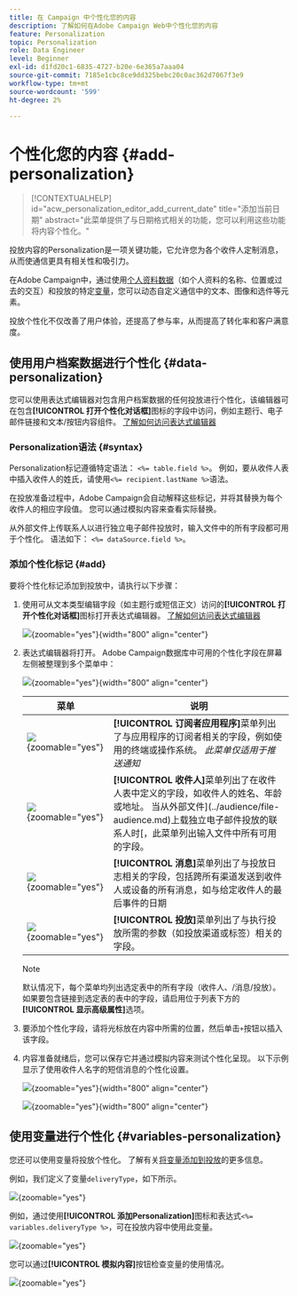 ```yaml
---
title: 在 Campaign 中个性化您的内容
description: 了解如何在Adobe Campaign Web中个性化您的内容
feature: Personalization
topic: Personalization
role: Data Engineer
level: Beginner
exl-id: d1fd20c1-6835-4727-b20e-6e365a7aaa04
source-git-commit: 7185e1cbc8ce9dd325bebc20c0ac362d7067f3e9
workflow-type: tm+mt
source-wordcount: '599'
ht-degree: 2%

---
```



# 个性化您的内容 {#add-personalization}

>[!CONTEXTUALHELP]
>id="acw_personalization_editor_add_current_date"
>title="添加当前日期"
>abstract="此菜单提供了与日期格式相关的功能，您可以利用这些功能将内容个性化。"

投放内容的Personalization是一项关键功能，它允许您为各个收件人定制消息，从而使通信更具有相关性和吸引力。

在Adobe Campaign中，通过使用[个人资料数据](#data-personalization)（如个人资料的名称、位置或过去的交互）和投放的特定[变量](#variables-personalization)，您可以动态自定义通信中的文本、图像和选件等元素。

投放个性化不仅改善了用户体验，还提高了参与率，从而提高了转化率和客户满意度。

## 使用用户档案数据进行个性化 {#data-personalization}

您可以使用表达式编辑器对包含用户档案数据的任何投放进行个性化，该编辑器可在包含&#x200B;**[!UICONTROL 打开个性化对话框]**&#x200B;图标的字段中访问，例如主题行、电子邮件链接和文本/按钮内容组件。 [了解如何访问表达式编辑器](gs-personalization.md/#access)

### Personalization语法 {#syntax}

Personalization标记遵循特定语法： `<%= table.field %>`。 例如，要从收件人表中插入收件人的姓氏，请使用`<%= recipient.lastName %>`语法。

在投放准备过程中，Adobe Campaign会自动解释这些标记，并将其替换为每个收件人的相应字段值。 您可以通过模拟内容来查看实际替换。

从外部文件上传联系人以进行独立电子邮件投放时，输入文件中的所有字段都可用于个性化。 语法如下： `<%= dataSource.field %>`。

### 添加个性化标记 {#add}

要将个性化标记添加到投放中，请执行以下步骤：

1. 使用可从文本类型编辑字段（如主题行或短信正文）访问的&#x200B;**[!UICONTROL 打开个性化对话框]**&#x200B;图标打开表达式编辑器。 [了解如何访问表达式编辑器](gs-personalization.md/#access)

   ![](assets/perso-access.png){zoomable="yes"}{width="800" align="center"}

1. 表达式编辑器将打开。 Adobe Campaign数据库中可用的个性化字段在屏幕左侧被整理到多个菜单中：

   ![](assets/perso-insert-field.png){zoomable="yes"}{width="800" align="center"}

   | 菜单 | 说明 |
   |-----|------------|
   | ![](assets/do-not-localize/perso-subscribers-menu.png){zoomable="yes"} | **[!UICONTROL 订阅者应用程序]**&#x200B;菜单列出了与应用程序的订阅者相关的字段，例如使用的终端或操作系统。 *此菜单仅适用于推送通知* |
   | ![](assets/do-not-localize/perso-recipients-menu.png){zoomable="yes"} | **[!UICONTROL 收件人]**&#x200B;菜单列出了在收件人表中定义的字段，如收件人的姓名、年龄或地址。 当从外部文件](../audience/file-audience.md)上载独立电子邮件投放的联系人时[，此菜单列出输入文件中所有可用的字段。 |
   | ![](assets/do-not-localize/perso-message-menu.png){zoomable="yes"} | **[!UICONTROL 消息]**&#x200B;菜单列出了与投放日志相关的字段，包括跨所有渠道发送到收件人或设备的所有消息，如与给定收件人的最后事件的日期 |
   | ![](assets/do-not-localize/perso-delivery-menu.png){zoomable="yes"} | **[!UICONTROL 投放]**&#x200B;菜单列出了与执行投放所需的参数（如投放渠道或标签）相关的字段。 |

   >[!NOTE]
   >
   >默认情况下，每个菜单均列出选定表中的所有字段（收件人、/消息/投放）。 如果要包含链接到选定表的表中的字段，请启用位于列表下方的&#x200B;**[!UICONTROL 显示高级属性]**&#x200B;选项。

1. 要添加个性化字段，请将光标放在内容中所需的位置，然后单击`+`按钮以插入该字段。

1. 内容准备就绪后，您可以保存它并通过模拟内容来测试个性化呈现。 以下示例显示了使用收件人名字的短信消息的个性化设置。

   ![](assets/perso-preview1.png){zoomable="yes"}{width="800" align="center"}

   ![](assets/perso-preview2.png){zoomable="yes"}{width="800" align="center"}

## 使用变量进行个性化 {#variables-personalization}

您还可以使用变量将投放个性化。
了解有关[将变量添加到投放](../advanced-settings/delivery-settings.md#variables-delivery)的更多信息。

例如，我们定义了变量`deliveryType`，如下所示。

![](assets/variables-deliveryType.png){zoomable="yes"}

例如，通过使用&#x200B;**[!UICONTROL 添加Personalization]**&#x200B;图标和表达式`<%= variables.deliveryType %>`，可在投放内容中使用此变量。

![](assets/variables-perso.png){zoomable="yes"}

您可以通过&#x200B;**[!UICONTROL 模拟内容]**&#x200B;按钮检查变量的使用情况。

![](assets/variables-simulate.png){zoomable="yes"}
